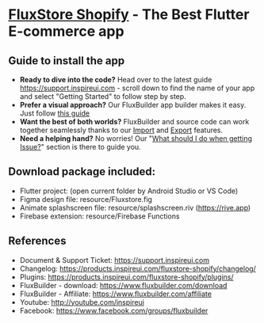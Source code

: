 # [FluxStore Shopify](http://1.envato.market/o9vAg) - The Best Flutter E-commerce app

## Guide to install the app
- **Ready to dive into the code?** Head over to the latest guide https://support.inspireui.com - scroll down to find the name of your app and select "Getting Started" to follow step by step.
- **Prefer a visual approach?** Our FluxBuilder app builder makes it easy. Just follow [this guide](https://support.inspireui.com/help-center/articles/35/36/236/activate-fluxstore-on-fluxbuilder-%F0%9F%92%A5)
- **Want the best of both worlds?** FluxBuilder and source code can work together seamlessly thanks to our [Import](https://support.inspireui.com/help-center/articles/15/16/144/import) and [Export](https://support.inspireui.com/help-center/articles/15/16/4/export) features.
- **Need a helping hand?** No worries! Our "[What should I do when getting Issue?](https://1.envato.market/rMkXB)" section is there to guide you.

## Download package included:
- Flutter project: (open current folder by Android Studio or VS Code)
- Figma design file: resource/Fluxstore.fig
- Animate splashscreen file: resource/splashscreen.riv (https://rive.app)
- Firebase extension: resource/Firebase Functions

## References 
- Document & Support Ticket: https://support.inspireui.com
- Changelog: https://products.inspireui.com/fluxstore-shopify/changelog/
- Plugins: https://products.inspireui.com/fluxstore-shopify/plugins/
- FluxBuilder - download: https://www.fluxbuilder.com/download
- FluxBuilder - Affiliate: https://www.fluxbuilder.com/affiliate
- Youtube: http://youtube.com/inspireui
- Facebook: https://www.facebook.com/groups/fluxbuilder
